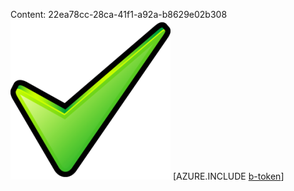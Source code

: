 Content: 22ea78cc-28ca-41f1-a92a-b8629e02b308![image](1ab7050b-04a4-4cb7-8e35-b735c335a20f.png)
[AZURE.INCLUDE [b-token](7b1f4bd8-4275-470d-8b46-668eed0e74de.md)]
